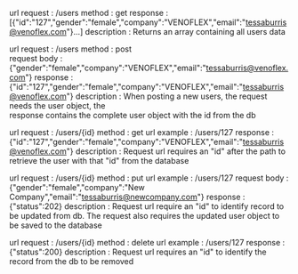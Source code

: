 

url request     : /users
method          : get
response        : [{"id":"127","gender":"female","company":"VENOFLEX","email":"tessaburris@venoflex.com"}...]
description     : Returns an array containing all users data


url request     : /users
method          : post  
request body    : {"gender":"female","company":"VENOFLEX","email":"tessaburris@venoflex.com"}
response        : {"id":"127","gender":"female","company":"VENOFLEX","email":"tessaburris@venoflex.com"}
description     : When posting a new users, the request needs the user object, the  
                  response contains the complete user object with the id from the db

url request       : /users/{id}
method            : get
url example       : /users/127
response          : {"id":"127","gender":"female","company":"VENOFLEX","email":"tessaburris@venoflex.com"}
description       : Request url requires an "id" after the path to retrieve the
                    user with that "id" from the database

url request       : /users/{id}
method            : put
url example       : /users/127
request body      : {"gender":"female","company":"New Company","email":"tessaburris@newcompany.com"}
response          : {"status":202}
description       : Request url require an "id" to identify record to be updated
                    from db. The request also requires the updated user object
                    to be saved to the database

url request       : /users/{id}
method            : delete
url example       : /users/127
response          : {"status":200}
description       : Request url requires an "id" to identify the record from the
                    db to be removed
